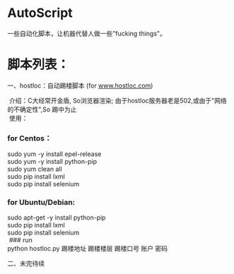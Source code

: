 # AutoScript
一些自动化脚本，让机器代替人做一些"fucking things"。

# 脚本列表：     
一、hostloc：自动踢楼脚本 (for www.hostloc.com)    

  介绍：C大经常开金盾, So浏览器渲染; 由于hostloc服务器老是502,或由于"网络的不确定性",So 踢中为止    
  使用：    
  ### for Centos：    
  sudo yum -y install epel-release    
  sudo yum -y install python-pip    
  sudo yum clean all    
  sudo pip install lxml    
  sudo pip install selenium    
  ### for Ubuntu/Debian:    
  sudo apt-get -y install python-pip    
  sudo pip install lxml    
  sudo pip install selenium    
  ### run    
  python hostloc.py 踢楼地址 踢楼楼层 踢楼口号 账户 密码    
  
二、未完待续    
